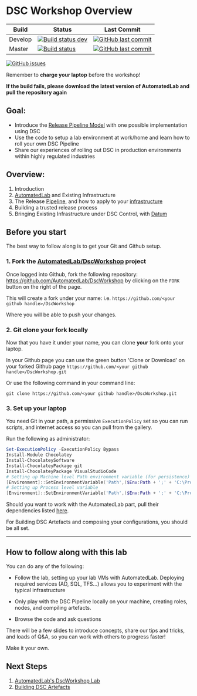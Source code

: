 # DSC Workshop Overview

Build | Status | Last Commit
--- | --- | ---
Develop | [![Build status dev](https://ci.appveyor.com/api/projects/status/9yynk81k3k05nasp/branch/develop?svg=true)](https://ci.appveyor.com/project/automatedlab/DscWorkshop) | [![GitHub last commit](https://img.shields.io/github/last-commit/AutomatedLab/DscWorkshop/dev.svg)](https://github.com/AutomatedLab/DscWorkshop/tree/dev/)
Master | [![Build status](https://ci.appveyor.com/api/projects/status/9yynk81k3k05nasp/branch/master?svg=true)](https://ci.appveyor.com/project/automatedlab/DscWorkshop) | [![GitHub last commit](https://img.shields.io/github/last-commit/AutomatedLab/DscWorkshop/master.svg)](https://github.com/AutomatedLab/DscWorkshop/tree/master/)

[![GitHub issues](https://img.shields.io/github/issues/AutomatedLab/DscWorkshop.svg)](https://github.com/AutomatedLab/DscWorkshop/issues)

Remember to **charge your laptop** before the workshop!

**If the build fails, please download the latest version of AutomatedLab and pull the repository again**

## Goal:
  - Introduce the [Release Pipeline Model](https://aka.ms/TRPM) with one possible implementation using DSC
  - Use the code to setup a lab environment at work/home and learn how to roll your own DSC Pipeline
  - Share our experiences of rolling out DSC in production environments within highly regulated industries 


## Overview:

1. Introduction
2. [AutomatedLab](https://youtu.be/lrPlRvFR5fA) and Existing Infrastructure
3. The Release [Pipeline](https://gaelcolas.files.wordpress.com/2018/04/samplemodule_pipeline.mp4), and how to apply to your [infrastructure](https://gaelcolas.files.wordpress.com/2018/04/demo_dsc_sol.mp4)
4. Building a trusted release process 
5. Bringing Existing Infrastructure under DSC Control, with [Datum](https://gaelcolas.files.wordpress.com/2018/04/datum_quick.mp4)


## Before you start

The best way to follow along is to get your Git and Github setup.

### 1. Fork the [AutomatedLab/DscWorkshop](https://github.com/AutomatedLab/DscWorkshop) project 

Once logged into Github, fork the following repository: https://github.com/AutomatedLab/DscWorkshop by clicking on the `FORK` button on the right of the page.

This will create a fork under your name: 
i.e. `https://github.com/<your github handle>/DscWorkshop`

Where you will be able to push your changes.

### 2. Git clone your fork locally

Now that you have it under your name, you can clone **your** fork onto your laptop.

In your Github page you can use the green button 'Clone or Download' on your forked Github page `https://github.com/<your github handle>/DscWorkshop.git`

Or use the following command in your command line:
```
git clone https://github.com/<your github handle>/DscWorkshop.git
```

### 3. Set up your laptop

You need Git in your path, a permissive `ExecutionPolicy` set so you can run scripts, and internet access so you can pull from the gallery.

Run the following as administrator:
```PowerShell
Set-ExecutionPolicy -ExecutionPolicy Bypass
Install-Module Chocolatey
Install-ChocolateySoftware
Install-ChocolateyPackage git
Install-ChocolateyPackage VisualStudioCode
# Setting up Machine level Path environment variable (for persistence)
[Environment]::SetEnvironmentVariable('Path',($Env:Path + ';' + 'C:\Program Files\Git\bin'),'Machine')
# Setting up Process level variable
[Environment]::SetEnvironmentVariable('Path',($Env:Path + ';' + 'C:\Program Files\Git\bin'),'Process')
```

Should you want to work with the AutomatedLab part, pull their dependencies listed [here](./01%20AutomatedLab.md#prerequisites).

For Building DSC Artefacts and composing your configurations, you should be all set.

------

## How to follow along with this lab

You can do any of the following:

- Follow the lab, setting up your lab VMs with AutomatedLab. Deploying required services (AD, SQL, TFS...) allows you to experiment with the typical infrastructure

- Only play with the DSC Pipeline locally on your machine, creating roles, nodes, and compiling artefacts.

- Browse the code and ask questions


There will be a few slides to introduce concepts, share our tips and tricks, and loads of Q&A, so you can work with others to progress faster!

Make it your own.


## Next Steps

1. [AutomatedLab's DscWorkshop Lab](./01%20AutomatedLab.md)
2. [Building DSC Artefacts](./02%20Building_DSC_Artefacts.md)
